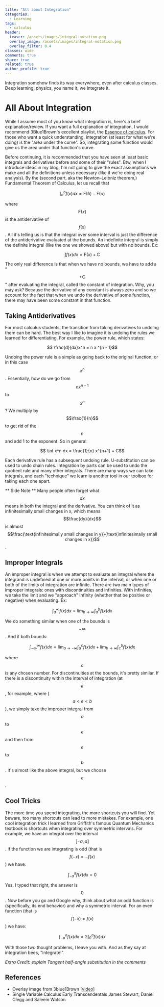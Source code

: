 ```yaml
---
title: "All about Integration"
categories:
  - Learning
tags:
  - calculus
header:
  teaser: /assets/images/integral-notation.png
  overlay_image: /assets/images/integral-notation.png
  overlay_filter: 0.4
classes: wide
comments: true
share: true
related: true
author_profile: true
---
```


Integration somehow finds its way everywhere, even after calculus classes. Deep learning, physics, you name it, we integrate it.

# All About Integration

While I assume most of you know what integration is, here's a brief explanation/review. If you want a full explanation of integration, I would recommend 3Blue1Brown's excellent playlist, the [Essence of calculus](https://youtube.com/playlist?list=PLZHQObOWTQDMsr9K-rj53DwVRMYO3t5Yr&si=YGEAEDvr00VFtibe). 
For those who want a quick understanding, integration (at least for what we're doing) is the "area under the curve". So, integrating some function would give us the area under that function's curve. 

Before continuing, it is recommended that you have seen at least basic integrals and derivatives before and some of their "rules". Btw, when I introduce ideas in my blog, I'm not going to give the exact assumptions we make and all the definitions unless necessary (like if we're doing real analysis). By the (second part, aka the Newton–Leibniz theorem,) Fundamental Theorem of Calculus, let us recall that

$$ \int_{a}^{b} f(x) dx = \text{F}(b) - \text{F}(a)$$

where $$\text{F}(x)$$ is the antidervative of $$f(x)$$. All it's telling us is that the integral over some interval is just the difference of the antiderivative evaluated at the bounds. An indefinite integral is simply the definite integral (like the one we showed above) but with no bounds. Ex:

$$ \int f(x) dx = \text{F}(x) + \text{C}$$

The only real difference is that when we have no bounds, we have to add a " $$+ \text{C}$$ " after evaluating the integral, called the constant of integration. Why, you may ask? Because the derivative of any constant is always zero and so we account for the fact that when we undo the derivative of some function, there may have been some constant in that function.

## Taking Antiderivatives

For most calculus students, the transition from taking derivatives to undoing them can be hard. The best way I like to imagine it is undoing the rules we learned for differentiating. For example, the power rule, which states:

$$ \frac{d}{dx}x^n = n x ^{n - 1}$$ 

Undoing the power rule is a simple as going back to the original function, or in this case $$x^n$$. Essentially, how do we go from $$n x^{n-1}$$ to $$x^n$$? We multiply by $$\frac{1}{n}$$ to get rid of the $$n$$ and add $1$ to the exponent. So in general:

$$ \int x^n dx = \frac{1}{n} x^{n+1} + C$$

Each derivative rule has a subsequent undoing rule. U-substitution can be used to undo chain rules. Integration by parts can be used to undo the quotient rule and many other integrals. There are many ways we can take integrals, and each "technique" we learn is another tool in our toolbox for taking each one apart.

** Side Note ** Many people often forget what $$dx$$ means in both the integral and the derivative. You can think of it as infinitesimally small changes in x, which means $$\frac{dy}{dx}$$ is almost $$\frac{\text{infinitesimally small changes in y}}{\text{infinitesimally small changes in x}}$$.

## Improper Integrals

An improper integral is when we attempt to evaluate an integral where the integrand is undefined at one or more points in the interval, or when one or both of the limits of integration are infinite. There are two main types of improper integrals: ones with discontinuities and infinities. With infinities, we take the limit and we "approach" infinity (whether that be positive or negative) when evaluating. Ex:

$$ \int_{a}^{\infty} f(x) dx = \lim_{b \to \infty} \int_{a}^{b} f(x) dx$$

We do something similar when one of the bounds is $$-\infty$$. And if both bounds:

$$ \int_{-\infty}^{\infty} f(x) dx = \lim_{a \to -\infty} \int_{a}^{c} f(x) dx + \lim_{b \to \infty} \int_{c}^{b} f(x) dx$$

where $$c$$ is any chosen number. For discontinuities at the bounds, it's pretty similar. If there is a discontinuity within the interval of integration (at $$e$$, for example, where ($$a < e < b$$), we simply take the improper integral from $$a$$ to $$e$$ and then from $$e$$ to $$b$$. It's almost like the above integral, but we choose $$c$$.

## Cool Tricks

The more time you spend integrating, the more shortcuts you will find. Yet beware, too many shortcuts can lead to more mistakes. For example, one cool integration trick I learned from Griffith's famous Quantum Mechanics textbook is shortcuts when integrating over symmetric intervals. For example, we have an integral over the interval $$[-a, a]$$. If the function we are integrating is odd (that is $$f(-x) = -f(x)$$ ) we have:

$$ \int_{-a}^{a} f(x) dx = 0$$

Yes, I typed that right, the answer is $$0$$. Now before you go and Google why, think about what an odd function is (specifically, its end behavior) and why a symmetric interval. For an even function (that is $$f(-x) = f(x)$$) we have:

$$ \int_{-a}^{a} f(x) dx = 2\int_{0}^{a} f(x) dx$$

With those two thought problems, I leave you with. And as they say at integration bees, "Integrate!".

*Extra Credit: explain Tangent half-angle substitution in the comments*

## References
- Overlay image from 3blue1Brown [[video](https://youtu.be/rfG8ce4nNh0?si=aRLJ6cdK4dISm0V0)]
- Single Variable Calculus Early Transcendentals James Stewart, Daniel Clegg and Saleem Watson
